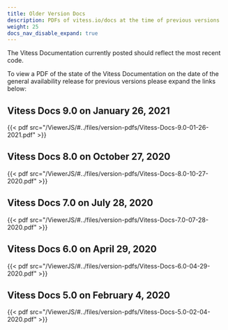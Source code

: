 ```yaml
---
title: Older Version Docs
description: PDFs of vitess.io/docs at the time of previous versions
weight: 25
docs_nav_disable_expand: true
---
```


The Vitess Documentation currently posted should reflect the most recent code.

To view a PDF of the state of the Vitess Documentation on the date of the general availability release for previous versions please expand the links below:

## Vitess Docs 9.0 on January 26, 2021

{{< pdf src="/ViewerJS/#../files/version-pdfs/Vitess-Docs-9.0-01-26-2021.pdf" >}}

## Vitess Docs 8.0 on October 27, 2020

{{< pdf src="/ViewerJS/#../files/version-pdfs/Vitess-Docs-8.0-10-27-2020.pdf" >}}

## Vitess Docs 7.0 on July 28, 2020

{{< pdf src="/ViewerJS/#../files/version-pdfs/Vitess-Docs-7.0-07-28-2020.pdf" >}}

## Vitess Docs 6.0 on April 29, 2020

{{< pdf src="/ViewerJS/#../files/version-pdfs/Vitess-Docs-6.0-04-29-2020.pdf" >}}

## Vitess Docs 5.0 on February 4, 2020

{{< pdf src="/ViewerJS/#../files/version-pdfs/Vitess-Docs-5.0-02-04-2020.pdf" >}}
